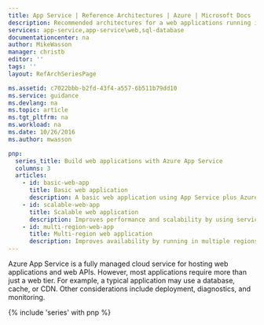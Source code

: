 ```yaml
---
title: App Service | Reference Architectures | Azure | Microsoft Docs
description: Recommended architectures for a web applications running in Microsoft Azure.
services: app-service,app-service\web,sql-database
documentationcenter: na
author: MikeWasson
manager: christb
editor: ''
tags: ''
layout: RefArchSeriesPage

ms.assetid: c7022bbb-b2fd-43f4-a557-6b511b79dd10
ms.service: guidance
ms.devlang: na
ms.topic: article
ms.tgt_pltfrm: na
ms.workload: na
ms.date: 10/26/2016
ms.author: mwasson

pnp:
  series_title: Build web applications with Azure App Service
  columns: 3
  articles:
    - id: basic-web-app
      title: Basic web application
      description: A basic web application using App Service plus Azure SQL Database.
    - id: scalable-web-app
      title: Scalable web application
      description: Improves performance and scalability by using services such as Azure Redis Cache, Azure CDN, and WebJobs.
    - id: multi-region-web-app
      title: Multi-region web application
      description: Improves availability by running in multiple regions, using Traffic Manager to fail over if the primary region goes down.
---
```


Azure App Service is a fully managed cloud service for hosting web applications and web APIs. However, most applications require more than just a web tier. For example, a typical application may use a database, cache, or CDN. Other considerations include deployment, diagnostics, and monitoring.

{% include 'series' with pnp %}